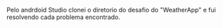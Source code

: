 Pelo andrdoid Studio clonei o diretorio do desafio do "WeatherApp" e fui resolvendo cada problema encontrado.
